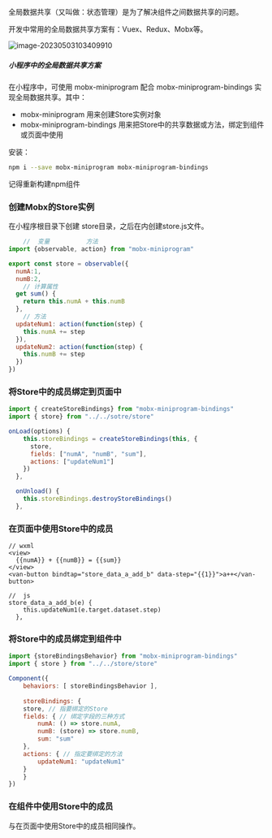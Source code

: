 全局数据共享（又叫做：状态管理）是为了解决组件之间数据共享的问题。

开发中常用的全局数据共享方案有：Vuex、Redux、Mobx等。

![image-20230503103409910](http://cdn.789ak.com/img/image-20230503103409910.png)

##### 小程序中的全局数据共享方案

在小程序中，可使用 mobx-miniprogram 配合 mobx-miniprogram-bindings 实现全局数据共享。其中：

- mobx-miniprogram 用来创建Store实例对象
- mobx-miniprogram-bindings 用来把Store中的共享数据或方法，绑定到组件或页面中使用

安装：

```bash
npm i --save mobx-miniprogram mobx-miniprogram-bindings
```

记得重新构建npm组件

### 创建Mobx的Store实例

在小程序根目录下创建 store目录，之后在内创建store.js文件。

```js
	//	变量			方法
import {observable, action} from "mobx-miniprogram"

export const store = observable({
  numA:1,
  numB:2,
    // 计算属性
  get sum() {
    return this.numA + this.numB
  },
    // 方法
  updateNum1: action(function(step) {
    this.numA += step
  }),
  updateNum2: action(function(step) {
    this.numB += step
  })
})
```

### 将Store中的成员绑定到页面中

```js
import { createStoreBindings} from "mobx-miniprogram-bindings"
import { store} from "../../sotre/store"

onLoad(options) {
    this.storeBindings = createStoreBindings(this, {
      store,
      fields: ["numA", "numB", "sum"],
      actions: ["updateNum1"]
    })
  },

  onUnload() {
    this.storeBindings.destroyStoreBindings()
  },
```

### 在页面中使用Store中的成员

```
// wxml
<view>
  {{numA}} + {{numB}} = {{sum}}
</view>
<van-button bindtap="store_data_a_add_b" data-step="{{1}}">a++</van-button>

//	js
store_data_a_add_b(e) {
    this.updateNum1(e.target.dataset.step)
  },
```

### 将Store中的成员绑定到组件中

```js
import {storeBindingsBehavior} from "mobx-miniprogram-bindings"
import { store } from "../../store/store"

Component({
	behaviors: [ storeBindingsBehavior ],
	
	storeBindings: { 
	store, // 指要绑定的Store
	fields: { // 绑定字段的三种方式
		numA: () => store.numA,
		numB: (store) => store.numB,
		sum: "sum"
	},
	actions: { // 指定要绑定的方法
		updateNum1: "updateNum1"
	}
	}
})
```

### 在组件中使用Store中的成员

与在页面中使用Store中的成员相同操作。

